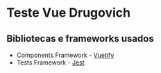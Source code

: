# Teste Vue Drugovich

## Bibliotecas e frameworks usados

- Components Framework - [Vuetify](https://vuetifyjs.com/en/)
- Tests Framework - [Jest](https://jestjs.io/pt-BR/) 

